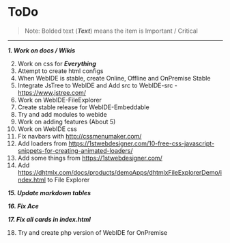 # ToDo

>Note: Bolded text (***Text***) means the item is Important / Critical

---

***1. Work on docs / Wikis***

2. Work on css for ***Everything***
3. Attempt to create html configs
4. When WebIDE is stable, create Online, Offline and OnPremise Stable
5. Integrate JsTree to WebIDE and Add src to WebIDE-src - https://www.jstree.com/
6. Work on WebIDE-FileExplorer
7. Create stable release for WebIDE-Embeddable
8. Try and add modules to webide
9. Work on adding features (About 5)
10. Work on WebIDE css
11. Fix navbars with http://cssmenumaker.com/
12. Add loaders from https://1stwebdesigner.com/10-free-css-javascript-snippets-for-creating-animated-loaders/
13. Add some things from https://1stwebdesigner.com/
14. Add https://dhtmlx.com/docs/products/demoApps/dhtmlxFileExplorerDemo/index.html to File Explorer

***15. Update markdown tables***

***16. Fix Ace***

***17. Fix all cards in index.html***

18. Try and create php version of WebIDE for OnPremise
